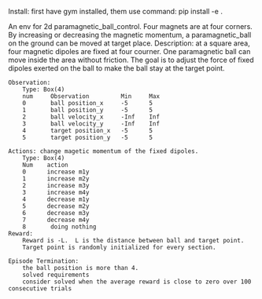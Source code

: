 Install:
    first have gym installed, them use command: pip install -e . 
    
An env for 2d paramagnetic_ball_control. Four magnets are at four corners. By increasing or decreasing the magnetic momentum, a paramagnetic_ball on the ground can be moved at target place.
    Description:
        at a square area, four magnetic dipoles are fixed at four courner. One paramagnetic ball can
        move inside the area without friction. The goal is to adjust the force of fixed dipoles exerted on
        the ball to make the ball stay at the target point.

    Observation:
        Type: Box(4)
        num     Observation         Min     Max
        0       ball position_x     -5      5
        1       ball position_y     -5      5
        2       ball velocity_x     -Inf    Inf
        3       ball velocity_y     -Inf    Inf
        4       target position_x   -5      5
        5       target position_y   -5      5

    Actions: change magetic momentum of the fixed dipoles.
        Type: Box(4)
        Num    action           
        0      increase m1y       
        1      increase m2y       
        2      increase m3y        
        3      increase m4y        
        4      decrease m1y       
        5      decrease m2y         
        6      decrease m3y     
        7      decrease m4y
        8       doing nothing       
    Reward:
        Reward is -L.  L is the distance between ball and target point. 
        Target point is randomly initialized for every section.

    Episode Termination:
        the ball position is more than 4.
        solved requirements
        consider solved when the average reward is close to zero over 100 consecutive trials
